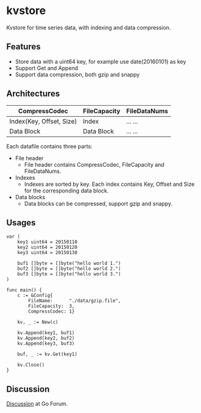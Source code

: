 kvstore
==============
Kvstore for time series data, with indexing and data compression.

Features
---------------
* Store data with a uint64 key, for example use date(20160101) as key
* Support Get and Append
* Support data compression, both gzip and snappy

Architectures
---------------
CompressCodec |	FileCapacity | FileDataNums
-----------------|------|---------
Index(Key, Offset, Size)   | Index	| ... ...
Data Block    | Data Block	| ... ...

Each datafile contains three parts:
* File header
	* File header contains CompressCodec, FileCapacity and FileDataNums.
* Indexes
	* Indexes are sorted by key. Each index contains Key, Offset and Size for the corresponding data block.
* Data blocks
	* Data blocks can be compressed, support gzip and snappy.

Usages
---------------
```
var (
	key1 uint64 = 20150110
	key2 uint64 = 20150120
	key3 uint64 = 20150130

	buf1 []byte = []byte("hello world 1.")
	buf2 []byte = []byte("hello world 2.")
	buf3 []byte = []byte("hello world 3.")
)

func main() {
	c := &Config{
		FileName:      "./data/gzip.file",
		FileCapacity:  3,
		CompressCodec: 1}

	kv, _ := New(c)

	kv.Append(key1, buf1)
	kv.Append(key2, buf2)
	kv.Append(key3, buf3)

	buf, _ := kv.Get(key1)

	kv.Close()
}

```

Discussion
---------------
[Discussion](https://forum.golangbridge.org/t/kvstore-kvstore-for-time-series-data-with-indexing-and-data-compression/5218) at Go Forum.
